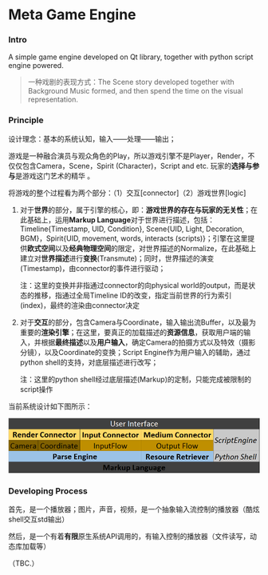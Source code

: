 # Meta Game Engine

### Intro

A simple game engine developed on Qt library, together with python script engine powered.

> 一种戏剧的表现方式：The Scene story developed together with Background Music formed, and then spend the time on the visual representation.

### Principle

设计理念：基本的系统认知，输入——处理——输出；

游戏是一种融合演员与观众角色的Play，所以游戏引擎不是Player，Render，不仅仅包含Camera，Scene，Spirit (Character)，Script and etc. 玩家的**选择与参与**是游戏这门艺术的精华 。

将游戏的整个过程看为两个部分：（1）交互[connector]（2）游戏世界[logic]

1. 对于**世界**的部分，属于引擎的核心，即：**游戏世界的存在与玩家的无关性**；在此基础上，运用**Markup Language**对于世界进行描述，包括：Timeline{Timestamp, UID, Condition}, Scene{UID, Light, Decoration, BGM}，Spirit{UID, movement, words, interacts (scripts)}；引擎在这里提供**欧式空间**以及**经典物理空间**的限定，对世界描述的Normalize，在此基础上建立对**世界描述**进行**变换**(Transmute)；同时，世界描述的演变(Timestamp)，由connector的事件进行驱动；

   注：这里的变换并非指通过connector的向physical world的output，而是状态的推移，指通过全局Timeline ID的改变，指定当前世界的行为索引(index)，最终的渲染由connector决定

2. 对于**交互**的部分，包含Camera与Coordinate，输入输出流Buffer，以及最为重要的**渲染引擎**；在这里，要真正的加载描述的**资源信息**，获取用户端的输入，并根据**最终描述**以及**用户输入**，确定Camera的拍摄方式以及特效（摄影分镜），以及Coordinate的变换；Script Engine作为用户输入的辅助，通过python shell的支持，对底层描述进行改写；

   注：这里的python shell经过底层描述(Markup)的定制，只能完成被限制的script操作

当前系统设计如下图所示：

![Design](./Design.png)

### Developing Process

首先，是一个播放器；图片，声音，视频，是一个抽象输入流控制的播放器（酷炫shell交互std输出）

然后，是一个有着**有限**原生系统API调用的，有输入控制的播放器（文件读写，动态库加载等）

（TBC.）




